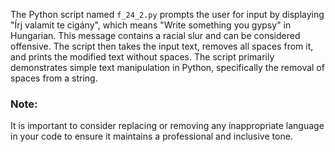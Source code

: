The Python script named `f_24_2.py` prompts the user for input by displaying "Írj valamit te cigány", which means "Write something you gypsy" in Hungarian. This message contains a racial slur and can be considered offensive. The script then takes the input text, removes all spaces from it, and prints the modified text without spaces. The script primarily demonstrates simple text manipulation in Python, specifically the removal of spaces from a string.

### Note:
It is important to consider replacing or removing any inappropriate language in your code to ensure it maintains a professional and inclusive tone.